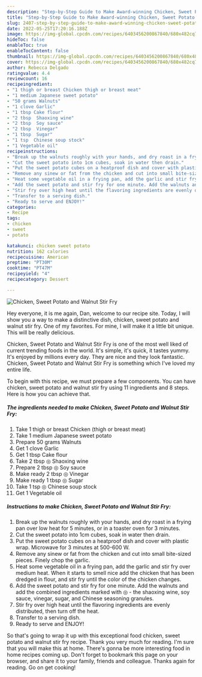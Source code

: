 ```yaml
---
description: "Step-by-Step Guide to Make Award-winning Chicken, Sweet Potato and Walnut Stir Fry"
title: "Step-by-Step Guide to Make Award-winning Chicken, Sweet Potato and Walnut Stir Fry"
slug: 2407-step-by-step-guide-to-make-award-winning-chicken-sweet-potato-and-walnut-stir-fry
date: 2022-05-25T17:20:16.188Z
image: https://img-global.cpcdn.com/recipes/6403456200867840/680x482cq70/chicken-sweet-potato-and-walnut-stir-fry-recipe-main-photo.jpg
hideToc: false
enableToc: true
enableTocContent: false
thumbnail: https://img-global.cpcdn.com/recipes/6403456200867840/680x482cq70/chicken-sweet-potato-and-walnut-stir-fry-recipe-main-photo.jpg
cover: https://img-global.cpcdn.com/recipes/6403456200867840/680x482cq70/chicken-sweet-potato-and-walnut-stir-fry-recipe-main-photo.jpg
author: Rebecca Delgado
ratingvalue: 4.4
reviewcount: 16
recipeingredient:
- "1 thigh or breast Chicken thigh or breast meat"
- "1 medium Japanese sweet potato"
- "50 grams Walnuts"
- "1 clove Garlic"
- "1 tbsp Cake flour"
- "2 tbsp  Shaoxing wine"
- "2 tbsp  Soy sauce"
- "2 tbsp  Vinegar"
- "1 tbsp  Sugar"
- "1 tsp  Chinese soup stock"
- "1 Vegetable oil"
recipeinstructions:
- "Break up the walnuts roughly with your hands, and dry roast in a frying pan over low heat for 5 minutes, or in a toaster oven for 3 minutes."
- "Cut the sweet potato into 1cm cubes, soak in water then drain."
- "Put the sweet potato cubes on a heatproof dish and cover with plastic wrap. Microwave for 3 minutes at 500-600 W."
- "Remove any sinew or fat from the chicken and cut into small bite-sized pieces. Finely chop the garlic."
- "Heat some vegetable oil in a frying pan, add the garlic and stir fry over medium heat. When it starts to smell nice add the chicken that has been dredged in flour, and stir fry until the color of the chicken changes."
- "Add the sweet potato and stir fry for one minute. Add the walnuts and add the combined ingredients marked with ◎ - the shaoxing wine, soy sauce, vinegar, sugar, and Chinese seasoning granules."
- "Stir fry over high heat until the flavoring ingredients are evenly distributed, then turn off the heat."
- "Transfer to a serving dish."
- "Ready to serve and ENJOY!"
categories:
- Recipe
tags:
- chicken
- sweet
- potato

katakunci: chicken sweet potato 
nutrition: 162 calories
recipecuisine: American
preptime: "PT30M"
cooktime: "PT47M"
recipeyield: "4"
recipecategory: Dessert

---
```



![Chicken, Sweet Potato and Walnut Stir Fry](https://img-global.cpcdn.com/recipes/6403456200867840/680x482cq70/chicken-sweet-potato-and-walnut-stir-fry-recipe-main-photo.jpg)

Hey everyone, it is me again, Dan, welcome to our recipe site. Today, I will show you a way to make a distinctive dish, chicken, sweet potato and walnut stir fry. One of my favorites. For mine, I will make it a little bit unique. This will be really delicious.

Chicken, Sweet Potato and Walnut Stir Fry is one of the most well liked of current trending foods in the world. It's simple, it's quick, it tastes yummy. It's enjoyed by millions every day. They are nice and they look fantastic. Chicken, Sweet Potato and Walnut Stir Fry is something which I've loved my entire life.




To begin with this recipe, we must prepare a few components. You can have chicken, sweet potato and walnut stir fry using 11 ingredients and 8 steps. Here is how you can achieve that.

<!--inarticleads1-->

##### The ingredients needed to make Chicken, Sweet Potato and Walnut Stir Fry:

1. Take 1 thigh or breast Chicken (thigh or breast meat)
1. Take 1 medium Japanese sweet potato
1. Prepare 50 grams Walnuts
1. Get 1 clove Garlic
1. Get 1 tbsp Cake flour
1. Take 2 tbsp ◎ Shaoxing wine
1. Prepare 2 tbsp ◎ Soy sauce
1. Make ready 2 tbsp ◎ Vinegar
1. Make ready 1 tbsp ◎ Sugar
1. Take 1 tsp ◎ Chinese soup stock
1. Get 1 Vegetable oil




<!--inarticleads2-->

##### Instructions to make Chicken, Sweet Potato and Walnut Stir Fry:

1. Break up the walnuts roughly with your hands, and dry roast in a frying pan over low heat for 5 minutes, or in a toaster oven for 3 minutes.
1. Cut the sweet potato into 1cm cubes, soak in water then drain.
1. Put the sweet potato cubes on a heatproof dish and cover with plastic wrap. Microwave for 3 minutes at 500-600 W.
1. Remove any sinew or fat from the chicken and cut into small bite-sized pieces. Finely chop the garlic.
1. Heat some vegetable oil in a frying pan, add the garlic and stir fry over medium heat. When it starts to smell nice add the chicken that has been dredged in flour, and stir fry until the color of the chicken changes.
1. Add the sweet potato and stir fry for one minute. Add the walnuts and add the combined ingredients marked with ◎ - the shaoxing wine, soy sauce, vinegar, sugar, and Chinese seasoning granules.
1. Stir fry over high heat until the flavoring ingredients are evenly distributed, then turn off the heat.
1. Transfer to a serving dish.
1. Ready to serve and ENJOY!



So that's going to wrap it up with this exceptional food chicken, sweet potato and walnut stir fry recipe. Thank you very much for reading. I'm sure that you will make this at home. There's gonna be more interesting food in home recipes coming up. Don't forget to bookmark this page on your browser, and share it to your family, friends and colleague. Thanks again for reading. Go on get cooking!

